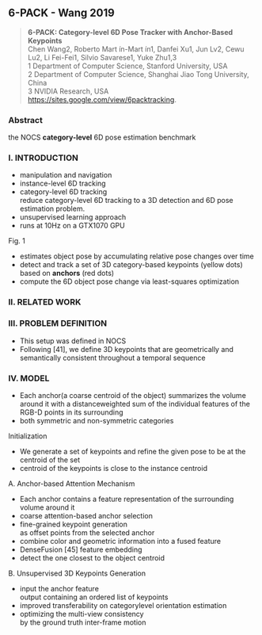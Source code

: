 ## 6-PACK - Wang 2019
> **6-PACK: Category-level 6D Pose Tracker with Anchor-Based Keypoints**
<br> Chen Wang2, Roberto Mart ́ın-Mart ́ın1, Danfei Xu1, Jun Lv2, Cewu Lu2, Li Fei-Fei1, Silvio Savarese1, Yuke Zhu1,3
<br> 1 Department of Computer Science, Stanford University, USA  
2 Department of Computer Science, Shanghai Jiao Tong University, China  
3 NVIDIA Research, USA  
https://sites.google.com/view/6packtracking.

### Abstract
the NOCS **category-level** 6D pose estimation benchmark

### I. INTRODUCTION
+ manipulation and navigation
+ instance-level 6D tracking
+ category-level 6D tracking
<br> reduce category-level 6D tracking to a 3D detection and 6D pose estimation problem.
+ unsupervised learning approach
+ runs at 10Hz on a GTX1070 GPU

Fig. 1
+ estimates object pose by accumulating relative pose changes over time
+ detect and track a set of 3D category-based keypoints (yellow dots) based on **anchors** (red dots)
+ compute the 6D object pose change via least-squares optimization

### II. RELATED WORK
### III. PROBLEM DEFINITION
+ This setup was defined in NOCS
+ Following [41], we define 3D keypoints that are geometrically and semantically consistent throughout a temporal sequence
### IV. MODEL
+ Each anchor(a coarse centroid of the object) summarizes the volume around it with a distanceweighted sum of the individual features of the RGB-D points in its surrounding
+ both symmetric and non-symmetric categories

Initialization
+ We generate a set of keypoints and refine the given pose to be at the centroid of the set
+ centroid of the keypoints is close to the instance centroid

A. Anchor-based Attention Mechanism
+ Each anchor contains a feature representation of the surrounding volume around it
+ coarse attention-based anchor selection
+ fine-grained keypoint generation  
as offset points from the selected anchor
+ combine color and geometric information into a fused feature
+ DenseFusion [45] feature embedding
+ detect the one closest to the object centroid

B. Unsupervised 3D Keypoints Generation
+ input the anchor feature
<br> output containing an ordered list of keypoints
+ improved transferability on categorylevel orientation estimation
+ optimizing the multi-view consistency
<br> by the ground truth inter-frame motion

